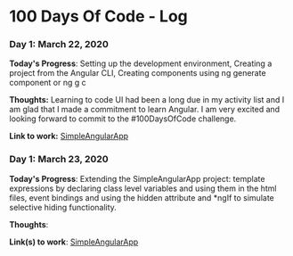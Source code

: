 # 100 Days Of Code - Log

### Day 1: March 22, 2020


**Today's Progress**: Setting up the development environment, Creating a project from the Angular CLI, Creating components using ng generate component or ng g c

**Thoughts:** Learning to code UI had been a long due in my activity list and I am glad that I made a commitment to learn Angular. I am very excited and looking forward to commit to the #100DaysOfCode challenge. 

**Link to work:** [SimpleAngularApp](https://github.com/crpdev/100DaysOfAngular/tree/master/SimpleAngularApp)

### Day 1: March 23, 2020

**Today's Progress**: Extending the SimpleAngularApp project: template expressions by declaring class level variables and using them in the html files, event bindings and using the hidden attribute and *ngIf to simulate selective hiding functionality.

**Thoughts**: 

**Link(s) to work**: [SimpleAngularApp](https://github.com/crpdev/100DaysOfAngular/tree/master/SimpleAngularApp)
